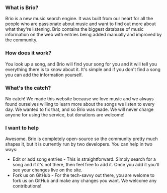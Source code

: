 ### What is Brio?
Brio is a new music search engine. It was built from our heart for all the people who are passionate about music and want to find out more about what they're listening. Brio contains the biggest database of music information on the web with entries being added manually and improved by the community.

### How does it work?
You look up a song, and Brio will find your song for you and it will tell you everything there is to know about it. It's simple and if you don't find a song you can add the information yourself.

### What's the catch?
No catch! We made this website because we love music and we always found ourselves willing to learn more about the songs we listen to every day. We wanted to fix that, and so Brio was made. We will never charge anyone for using the service, but donations are welcome!

### I want to help
Awesome. Brio is completely open-source so the community pretty much shapes it, but it is currently run by two developers. You can help in two ways:

* Edit or add song entries - This is straightforward. Simply search for a song and if it's not there, then feel free to add it. Once you add it you'll see your changes live on the site.
* Fork us on GitHub - For the tech-savvy out there, you are welome to fork us on GitHub and make any changes you want. We welcome any contributions!
